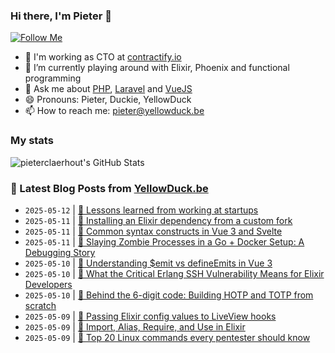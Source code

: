 ### Hi there, I'm Pieter 👋  
[![Follow Me](https://img.shields.io/github/followers/pieterclaerhout?label=Follow&style=social)](https://github.com/pieterclaerhout)

- 🏢 I'm working as CTO at [contractify.io](https://contractify.io)
- 🌱 I’m currently playing around with Elixir, Phoenix and functional programming
- 💬 Ask me about [PHP](https://php.net), [Laravel](http://laravel.com) and [VueJS](https://vuejs.org)
- 😄 Pronouns: Pieter, Duckie, YellowDuck
- 📫 How to reach me: pieter@yellowduck.be

### My stats

![pieterclaerhout's GitHub Stats](https://github-readme-stats.vercel.app/api?username=pieterclaerhout&show_icons=true&count_private=true&line_height=40)

### 📩 Latest Blog Posts from [YellowDuck.be](https://www.yellowduck.be/)
<!-- BLOG-POST-LIST:START -->
- `2025-05-12` | [🔗 Lessons learned from working at startups](https://www.yellowduck.be/posts/lessons-learned-from-working-at-startups)  
- `2025-05-11` | [🐥 Installing an Elixir dependency from a custom fork](https://www.yellowduck.be/posts/installing-an-elixir-dependency-from-a-custom-fork)  
- `2025-05-11` | [🔗 Common syntax constructs in Vue 3 and Svelte](https://www.yellowduck.be/posts/common-syntax-constructs-in-vue-3-and-svelte)  
- `2025-05-11` | [🔗 Slaying Zombie Processes in a Go + Docker Setup: A Debugging Story](https://www.yellowduck.be/posts/a-debugging-story-r-golang)  
- `2025-05-10` | [🐥 Understanding $emit vs defineEmits in Vue 3](https://www.yellowduck.be/posts/understanding-emit-vs-defineemits-in-vue-3)  
- `2025-05-10` | [🔗 What the Critical Erlang SSH Vulnerability Means for Elixir Developers](https://www.yellowduck.be/posts/what-the-critical-erlang-ssh-vulnerability-means-for-elixir-developers)  
- `2025-05-10` | [🔗 Behind the 6-digit code: Building HOTP and TOTP from scratch](https://www.yellowduck.be/posts/behind-the-6-digit-code-building-hotp-and-totp-from-scratch)  
- `2025-05-09` | [🐥 Passing Elixir config values to LiveView hooks](https://www.yellowduck.be/posts/passing-elixir-config-values-to-liveview-hooks)  
- `2025-05-09` | [🔗 Import, Alias, Require, and Use in Elixir](https://www.yellowduck.be/posts/import-alias-require-and-use-in-elixir)  
- `2025-05-09` | [🔗 Top 20 Linux commands every pentester should know](https://www.yellowduck.be/posts/top-20-linux-commands-every-pentester-should-know)  

<!-- BLOG-POST-LIST:END -->

